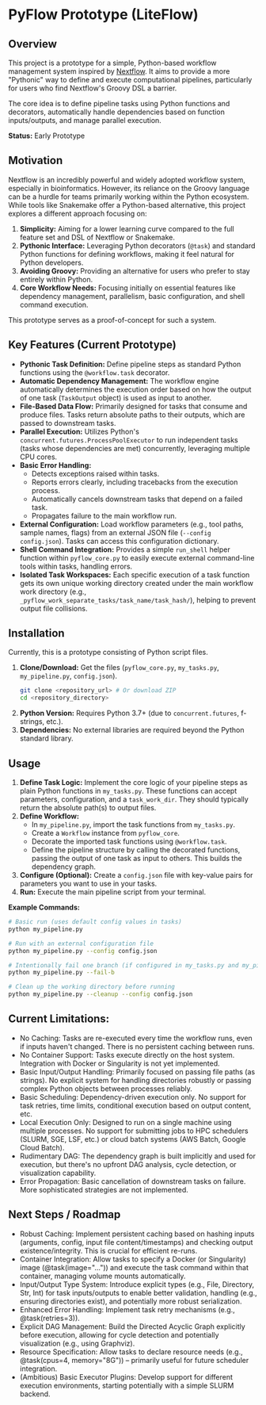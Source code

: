 # PyFlow Prototype (LiteFlow)

## Overview

This project is a prototype for a simple, Python-based workflow management system inspired by [Nextflow](https://www.nextflow.io/). It aims to provide a more "Pythonic" way to define and execute computational pipelines, particularly for users who find Nextflow's Groovy DSL a barrier.

The core idea is to define pipeline tasks using Python functions and decorators, automatically handle dependencies based on function inputs/outputs, and manage parallel execution.

**Status:** Early Prototype

## Motivation

Nextflow is an incredibly powerful and widely adopted workflow system, especially in bioinformatics. However, its reliance on the Groovy language can be a hurdle for teams primarily working within the Python ecosystem. While tools like Snakemake offer a Python-based alternative, this project explores a different approach focusing on:

1.  **Simplicity:** Aiming for a lower learning curve compared to the full feature set and DSL of Nextflow or Snakemake.
2.  **Pythonic Interface:** Leveraging Python decorators (`@task`) and standard Python functions for defining workflows, making it feel natural for Python developers.
3.  **Avoiding Groovy:** Providing an alternative for users who prefer to stay entirely within Python.
4.  **Core Workflow Needs:** Focusing initially on essential features like dependency management, parallelism, basic configuration, and shell command execution.

This prototype serves as a proof-of-concept for such a system.

## Key Features (Current Prototype)

*   **Pythonic Task Definition:** Define pipeline steps as standard Python functions using the `@workflow.task` decorator.
*   **Automatic Dependency Management:** The workflow engine automatically determines the execution order based on how the output of one task (`TaskOutput` object) is used as input to another.
*   **File-Based Data Flow:** Primarily designed for tasks that consume and produce files. Tasks return absolute paths to their outputs, which are passed to downstream tasks.
*   **Parallel Execution:** Utilizes Python's `concurrent.futures.ProcessPoolExecutor` to run independent tasks (tasks whose dependencies are met) concurrently, leveraging multiple CPU cores.
*   **Basic Error Handling:**
    *   Detects exceptions raised within tasks.
    *   Reports errors clearly, including tracebacks from the execution process.
    *   Automatically cancels downstream tasks that depend on a failed task.
    *   Propagates failure to the main workflow run.
*   **External Configuration:** Load workflow parameters (e.g., tool paths, sample names, flags) from an external JSON file (`--config config.json`). Tasks can access this configuration dictionary.
*   **Shell Command Integration:** Provides a simple `run_shell` helper function within `pyflow_core.py` to easily execute external command-line tools within tasks, handling errors.
*   **Isolated Task Workspaces:** Each specific execution of a task function gets its own unique working directory created under the main workflow work directory (e.g., `_pyflow_work_separate_tasks/task_name/task_hash/`), helping to prevent output file collisions.

## Installation

Currently, this is a prototype consisting of Python script files.

1.  **Clone/Download:** Get the files (`pyflow_core.py`, `my_tasks.py`, `my_pipeline.py`, `config.json`).
    ```bash
    git clone <repository_url> # Or download ZIP
    cd <repository_directory>
    ```
2.  **Python Version:** Requires Python 3.7+ (due to `concurrent.futures`, f-strings, etc.).
3.  **Dependencies:** No external libraries are required beyond the Python standard library.

## Usage

1.  **Define Task Logic:** Implement the core logic of your pipeline steps as plain Python functions in `my_tasks.py`. These functions can accept parameters, configuration, and a `task_work_dir`. They should typically return the absolute path(s) to output files.
2.  **Define Workflow:**
    *   In `my_pipeline.py`, import the task functions from `my_tasks.py`.
    *   Create a `Workflow` instance from `pyflow_core`.
    *   Decorate the imported task functions using `@workflow.task`.
    *   Define the pipeline structure by calling the decorated functions, passing the output of one task as input to others. This builds the dependency graph.
3.  **Configure (Optional):** Create a `config.json` file with key-value pairs for parameters you want to use in your tasks.
4.  **Run:** Execute the main pipeline script from your terminal.


**Example Commands:**

```bash
# Basic run (uses default config values in tasks)
python my_pipeline.py

# Run with an external configuration file
python my_pipeline.py --config config.json

# Intentionally fail one branch (if configured in my_tasks.py and my_pipeline.py)
python my_pipeline.py --fail-b

# Clean up the working directory before running
python my_pipeline.py --cleanup --config config.json
```

## Current Limitations:
* No Caching: Tasks are re-executed every time the workflow runs, even if inputs haven't changed. There is no persistent caching between runs.
* No Container Support: Tasks execute directly on the host system. Integration with Docker or Singularity is not yet implemented.
* Basic Input/Output Handling: Primarily focused on passing file paths (as strings). No explicit system for handling directories robustly or passing complex Python objects between processes reliably.
* Basic Scheduling: Dependency-driven execution only. No support for task retries, time limits, conditional execution based on output content, etc.
* Local Execution Only: Designed to run on a single machine using multiple processes. No support for submitting jobs to HPC schedulers (SLURM, SGE, LSF, etc.) or cloud batch systems (AWS Batch, Google Cloud Batch).
* Rudimentary DAG: The dependency graph is built implicitly and used for execution, but there's no upfront DAG analysis, cycle detection, or visualization capability.
* Error Propagation: Basic cancellation of downstream tasks on failure. More sophisticated strategies are not implemented.

## Next Steps / Roadmap
* Robust Caching: Implement persistent caching based on hashing inputs (arguments, config, input file content/timestamps) and checking output existence/integrity. This is crucial for efficient re-runs.
* Container Integration: Allow tasks to specify a Docker (or Singularity) image (@task(image="...")) and execute the task command within that container, managing volume mounts automatically.
* Input/Output Type System: Introduce explicit types (e.g., File, Directory, Str, Int) for task inputs/outputs to enable better validation, handling (e.g., ensuring directories exist), and potentially more robust serialization.
* Enhanced Error Handling: Implement task retry mechanisms (e.g., @task(retries=3)).
* Explicit DAG Management: Build the Directed Acyclic Graph explicitly before execution, allowing for cycle detection and potentially visualization (e.g., using Graphviz).
* Resource Specification: Allow tasks to declare resource needs (e.g., @task(cpus=4, memory="8G")) – primarily useful for future scheduler integration.
* (Ambitious) Basic Executor Plugins: Develop support for different execution environments, starting potentially with a simple SLURM backend.

